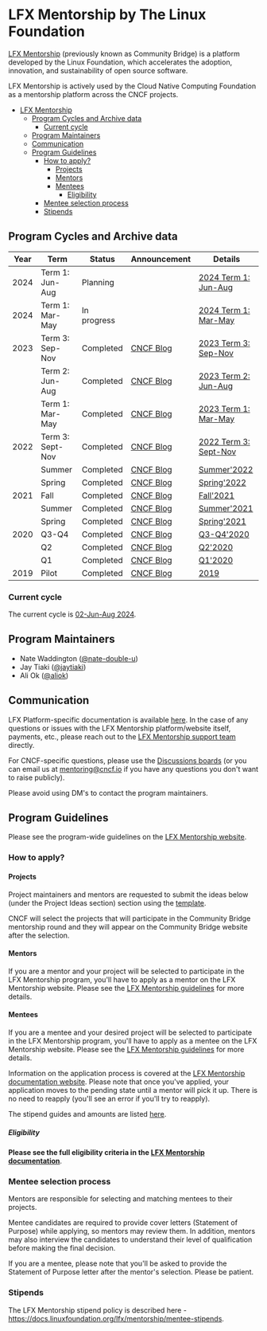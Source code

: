 # LFX Mentorship by The Linux Foundation

[LFX Mentorship](https://lfx.linuxfoundation.org/tools/mentorship/) (previously known as Community Bridge) is a platform developed by the Linux Foundation, which accelerates the adoption, innovation, and sustainability of open source software.

LFX Mentorship is actively used by the Cloud Native Computing Foundation as a mentorship platform across the CNCF projects.

- [LFX Mentorship](#lfx-mentorship)
  - [Program Cycles and Archive data](#program-cycles-and-archive-data)
    - [Current cycle](#current-cycle)
  - [Program Maintainers](#program-maintainers)
  - [Communication](#communication)
  - [Program Guidelines](#program-guidelines)
    - [How to apply?](#how-to-apply)
      - [Projects](#projects)
      - [Mentors](#mentors)
      - [Mentees](#mentees)
        - [Eligibility](#eligibility)
    - [Mentee selection process](#mentee-selection-process)
    - [Stipends](#stipends)

## Program Cycles and Archive data

| Year | Term             | Status      | Announcement                                                                                                                                                         | Details                                             |
|------|------------------|-------------|----------------------------------------------------------------------------------------------------------------------------------------------------------------------|-----------------------------------------------------|
| 2024 | Term 1: Jun-Aug  | Planning |  | [2024 Term 1: Jun-Aug](2024/02-Jun-Aug/README.md)   |
| 2024 | Term 1: Mar-May  | In progress |  | [2024 Term 1: Mar-May](2024/01-Mar-May/README.md)   |
| 2023 | Term 3: Sep-Nov  | Completed   | [CNCF Blog](https://www.cncf.io/blog/2023/12/14/lfx-programs-cncf-mentees-have-successfully-finished-term-3/)                                                        | [2023 Term 3: Sep-Nov](2023/03-Sep-Nov/README.md)   |
|  | Term 2: Jun-Aug  | Completed |[CNCF Blog](https://www.cncf.io/blog/2023/09/12/36-cncf-term-2-lfx-mentees-have-successfully-completed-the-program/)                                                | [2023 Term 2: Jun-Aug](2023/02-Jun-Aug/README.md)   |
|  | Term 1: Mar-May  | Completed   | [CNCF Blog](https://www.cncf.io/blog/2023/06/09/congratulations-to-57-cncf-term-1-lfx-program-mentees/)                                                              | [2023 Term 1: Mar-May](2023/01-Mar-May/README.md)   |
| 2022 | Term 3: Sept-Nov | Completed   | [CNCF Blog](https://www.cncf.io/blog/2022/12/08/congratulations-to-24-cncf-fall-term-lfx-program-mentees/)                                                           | [2022 Term 3: Sept-Nov](2022/03-Sept-Nov/README.md) |
|  | Summer           | Completed   | [CNCF Blog](https://www.cncf.io/blog/2022/10/03/congratulations-to-the-27-summer-lfx-program-cncf-interns/)                                                          | [Summer'2022](2022/02-Summer/README.md)             |
|  | Spring           | Completed   | [CNCF Blog](https://www.cncf.io/blog/2022/07/07/cncf-congratulates-36-successful-interns-with-spring-term-lfx-program/)                                              | [Spring'2022](2022/01-Spring/README.md)             |
| 2021 | Fall             | Completed   | [CNCF Blog](https://www.cncf.io/blog/2021/08/16/cncf-lfx-projects-are-open-for-fall-2021-apply-by-august-22nd)                                                       | [Fall'2021](2021/03-Fall/README.md)                 |
|      | Summer           | Completed   | [CNCF Blog](https://www.cncf.io/blog/2021/05/04/cncf-lfx-projects-are-open-for-summer-2021-apply-by-may-17th)                                                        | [Summer'2021](2021/02-Summer/README.md)             |
|      | Spring           | Completed   | [CNCF Blog](https://www.cncf.io/blog/2021/02/03/cncf-lfx-projects-are-open-for-spring-term-2021-apply-now-for-a-mentorship-opportunity/)                             | [Spring'2021](2021/01-Spring/README.md)             |
| 2020 | Q3-Q4            | Completed   | [CNCF Blog](https://www.cncf.io/blog/2020/09/04/cncf-will-participate-in-communitybridge-mentorships-for-q3-and-q4-2020/)                                            | [Q3-Q4'2020](2020/q3-q4/README.md)                  |
|      | Q2               | Completed   | [CNCF Blog](https://www.cncf.io/blog/2020/08/13/21-cncf-interns-graduate-from-the-q2-2020-linux-foundation-communitybridge-program/)                                 | [Q2'2020](2020/q2/README.md)                        |
|      | Q1               | Completed   | [CNCF Blog](https://www.cncf.io/blog/2020/04/15/seven-cncf-interns-graduate-from-the-2020-linux-foundation-communitybridge-program/)                                 | [Q1'2020](2020/q1/README.md)                        |
| 2019 | Pilot            | Completed   | [CNCF Blog](https://www.cncf.io/blog/2019/08/22/cncf-hosts-three-student-internships-for-kubernetes-and-coredns-projects-through-linux-foundations-communitybridge/) | [2019](2019/README.md)                              |

### Current cycle

The current cycle is [02-Jun-Aug 2024](2024/02-Jun-Aug/README.md).

## Program Maintainers

- Nate Waddington ([@nate-double-u](https://github.com/nate-double-u))
- Jay Tiaki ([@jaytiaki](https://github.com/jaytiaki))
- Ali Ok ([@aliok](https://github.com/aliok))

## Communication

LFX Platform-specific documentation is available [here](https://docs.linuxfoundation.org/lfx/mentorship). In the case of any questions or issues with the LFX Mentorship platform/website itself, payments, etc., please reach out to the [LFX Mentorship support team](https://support.linuxfoundation.org/) directly.

For CNCF-specific questions, please use the [Discussions boards](https://github.com/cncf/mentoring/discussions) (or you can email us at mentoring@cncf.io if you have any questions you don't want to raise publicly).

Please avoid using DM's to contact the program maintainers.

## Program Guidelines

Please see the program-wide guidelines on the [LFX Mentorship website](https://docs.linuxfoundation.org/lfx/mentorship).

### How to apply?

#### Projects

Project maintainers and mentors are requested to submit the ideas below (under the Project Ideas section) section using the [template](/PROJECT_IDEA_TEMPLATE.md).

CNCF will select the projects that will participate in the Community Bridge mentorship round and they will appear on the Community Bridge website after the selection.

#### Mentors

If you are a mentor and your project will be selected to participate in the LFX Mentorship program, you'll have to apply as a mentor on the LFX Mentorship website. Please see the [LFX Mentorship guidelines](https://docs.linuxfoundation.org/lfx/mentorship/mentor-guide) for more details.

#### Mentees

If you are a mentee and your desired project will be selected to participate in the LFX Mentorship program, you'll have to apply as a mentee on the LFX Mentorship website. Please see the [LFX Mentorship guidelines](https://docs.linuxfoundation.org/lfx/mentorship/mentee-guide) for more details.

Information on the application process is covered at the [LFX Mentorship documentation website](https://docs.linuxfoundation.org/lfx/mentorship/mentees/apply-to-a-project). Please note that once you've applied, your application moves to the pending state until a mentor will pick it up. There is no need to reapply (you'll see an error if you'll try to reapply).

The stipend guides and amounts are listed [here](https://docs.linuxfoundation.org/lfx/mentorship/mentee-stipends).

##### Eligibility

**Please see the full eligibility criteria in the [LFX Mentorship documentation](https://docs.linuxfoundation.org/lfx/mentorship/mentees)**.

### Mentee selection process

Mentors are responsible for selecting and matching mentees to their projects.

Mentee candidates are required to provide cover letters (Statement of Purpose) while applying, so mentors may review them. In addition, mentors may also interview the candidates to understand their level of qualification before making the final decision.

If you are a mentee, please note that you'll be asked to provide the Statement of Purpose letter after the mentor's selection. Please be patient.

### Stipends

The LFX Mentorship stipend policy is described here - <https://docs.linuxfoundation.org/lfx/mentorship/mentee-stipends>.
